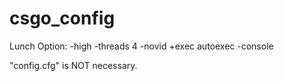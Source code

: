 # csgo_config

Lunch Option:
-high -threads 4 -novid +exec autoexec -console

"config.cfg" is NOT necessary.
